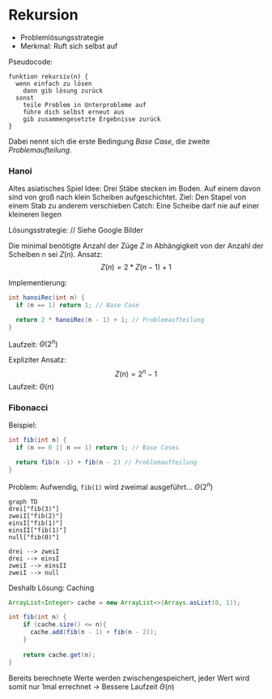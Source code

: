 # Rekursion

* Problemlösungsstrategie
* Merkmal: Ruft sich selbst auf

Pseudocode:
```
funktion rekursiv(n) {
  wenn einfach zu lösen
    dann gib lösung zurück
  sonst
    teile Problem in Unterprobleme auf
    führe dich selbst erneut aus
    gib zusammengesetzte Ergebnisse zurück
}
```
Dabei nennt sich die erste Bedingung *Base Case*,
die zweite *Problemaufteilung*.

### Hanoi
Altes asiatisches Spiel
Idee: Drei Stäbe stecken im Boden. Auf einem davon sind von groß nach klein Scheiben aufgeschichtet.
Ziel: Den Stapel von einem Stab zu anderem verschieben
Catch: Eine Scheibe darf nie auf einer kleineren liegen

Lösungsstrategie: // Siehe Google Bilder

Die minimal benötigte Anzahl der Züge $Z$ in Abhängigkeit von der Anzahl der Scheiben $n$ sei $Z(n)$.
Ansatz: $$ Z(n) = 2 *  Z(n - 1) + 1$$

Implementierung:
```java
int hanoiRec(int n) {
  if (n == 1) return 1; // Base Case

  return 2 * hanoiRec(n - 1) + 1; // Problemaufteilung
}
```
Laufzeit: $\Theta(2^n)$

Expliziter Ansatz:
$$
Z(n) = 2^n - 1
$$
Laufzeit: $\Theta(n)$

### Fibonacci
Beispiel:
```java
int fib(int n) {
  if (n == 0 || n == 1) return 1; // Base Cases

  return fib(n -1) + fib(n - 2) // Problemaufteilung
}
```
Problem: Aufwendig, `fib(1)` wird zweimal ausgeführt... $\Theta(2^n)$
```mermaid
graph TD
drei["fib(3)"]
zweiI["fib(2)"]
einsI["fib(1)"]
einsII["fib(1)"]
null["fib(0)"]

drei --> zweiI
drei --> einsI
zweiI --> einsII
zweiI --> null
```

Deshalb Lösung: Caching
```java
ArrayList<Integer> cache = new ArrayList<>(Arrays.asList(0, 1));

int fib(int n) {
    if (cache.size() <= n){
      cache.add(fib(n - 1) + fib(n - 2));
    }
    
    return cache.get(n);
}
```
Bereits berechnete Werte werden zwischengespeichert, jeder Wert wird somit nur 1mal errechnet
&rarr; Bessere Laufzeit $\Theta(n)$
